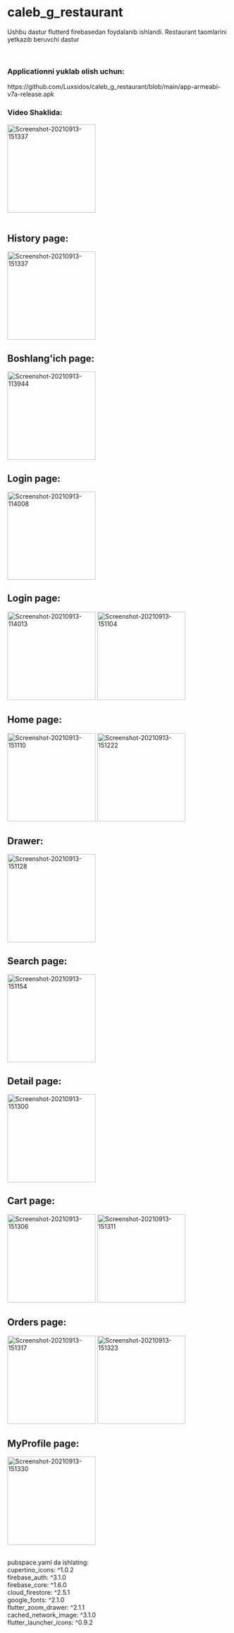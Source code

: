 # caleb_g_restaurant
Ushbu dastur flutterd firebasedan foydalanib ishlandi. Restaurant taomlarini yetkazib beruvchi dastur

<br>
<h3> Applicationni yuklab olish uchun: </h3>
https://github.com/Luxsidos/caleb_g_restaurant/blob/main/app-armeabi-v7a-release.apk
<br>
<h3> Video Shaklida: </h3>

<a href="https://user-images.githubusercontent.com/85457481/133080714-e430c54e-6f79-46f5-9a8c-8ff725081122.gif"><img src="https://user-images.githubusercontent.com/85457481/133080714-e430c54e-6f79-46f5-9a8c-8ff725081122.gif" alt="Screenshot-20210913-151337" width="200" border="0"></a>
<br>
<br>
<h2> History page: </h2>
<a href="https://ibb.co/ZgHGWyL"><img src="https://i.ibb.co/Jpxm5XB/Screenshot-20210913-151337.jpg" alt="Screenshot-20210913-151337" width="200" border="0"></a>
<h2> Boshlang'ich page: </h2>
<a href="https://ibb.co/6R8vTpM"><img src="https://i.ibb.co/VWxHzh1/Screenshot-20210913-113944.jpg" alt="Screenshot-20210913-113944" width="200" border="0"></a>
<h2> Login page: </h2>
<a href="https://ibb.co/Z6Xcc4Z"><img src="https://i.ibb.co/Y7Qffnr/Screenshot-20210913-114008.jpg" alt="Screenshot-20210913-114008" width="200" border="0"></a>
<h2> Login page: </h2>
<a href="https://ibb.co/b5Jxc6y"><img src="https://i.ibb.co/HTd05KM/Screenshot-20210913-114013.jpg" alt="Screenshot-20210913-114013" width="200" border="0"></a>
<a href="https://ibb.co/bvW3rq4"><img src="https://i.ibb.co/M12hRWz/Screenshot-20210913-151104.jpg" alt="Screenshot-20210913-151104" width="200" border="0"></a>
<h2> Home page: </h2>
<a href="https://ibb.co/3Nvt03B"><img src="https://i.ibb.co/7WQ7Gf2/Screenshot-20210913-151110.jpg" alt="Screenshot-20210913-151110" width="200" border="0"></a>
<a href="https://ibb.co/1GvDzQ7"><img src="https://i.ibb.co/Kx0MKhb/Screenshot-20210913-151222.jpg" alt="Screenshot-20210913-151222" width="200" border="0"></a>
<h2> Drawer: </h2>
<a href="https://ibb.co/887zVch"><img src="https://i.ibb.co/7y1gF49/Screenshot-20210913-151128.jpg" alt="Screenshot-20210913-151128" width="200" border="0"></a>
<h2> Search page: </h2>
<a href="https://ibb.co/tPGbFnH"><img src="https://i.ibb.co/5x05wC1/Screenshot-20210913-151154.jpg" alt="Screenshot-20210913-151154" width="200" border="0"></a>
<h2> Detail page: </h2>
<a href="https://ibb.co/5s8YyY0"><img src="https://i.ibb.co/Zc8HPHj/Screenshot-20210913-151300.jpg" alt="Screenshot-20210913-151300" width="200" border="0"></a>
<h2> Cart page: </h2>
<a href="https://ibb.co/5xS1dcL"><img src="https://i.ibb.co/sJNgh3q/Screenshot-20210913-151306.jpg" alt="Screenshot-20210913-151306" width="200" border="0"></a>
<a href="https://ibb.co/B64xfb7"><img src="https://i.ibb.co/FYsMh2f/Screenshot-20210913-151311.jpg" alt="Screenshot-20210913-151311" width="200" border="0"></a>
<h2> Orders page: </h2>
<a href="https://ibb.co/KXnf4R2"><img src="https://i.ibb.co/L8Kcjbx/Screenshot-20210913-151317.jpg" alt="Screenshot-20210913-151317" width="200" border="0"></a>
<a href="https://ibb.co/8NWk5BN"><img src="https://i.ibb.co/zQydR5Q/Screenshot-20210913-151323.jpg" alt="Screenshot-20210913-151323" width="200" border="0"></a>
<h2> MyProfile page: </h2>
<a href="https://ibb.co/wCrW0bM"><img src="https://i.ibb.co/TRq8vnm/Screenshot-20210913-151330.jpg" alt="Screenshot-20210913-151330" width="200" border="0"></a>
<br>
<br>

pubspace.yaml da ishlating:
<br>
cupertino_icons: ^1.0.2
<br>
firebase_auth: ^3.1.0
<br>
firebase_core: ^1.6.0
<br>
cloud_firestore: ^2.5.1
<br>
google_fonts: ^2.1.0
<br>
flutter_zoom_drawer: ^2.1.1
<br>
cached_network_image: ^3.1.0
<br>
flutter_launcher_icons: ^0.9.2
